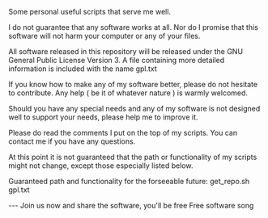 Some personal useful scripts that serve me well. 

I do not guarantee that any software works at all. Nor do I promise 
that this software will not harm your computer or any of your files.

All software released in this repository will be released under the
GNU General Public License Version 3. A file containing more detailed information
is included with the name gpl.txt 

If you know how to make any of my software better, please do not hesitate to contribute.
Any help ( be it of whatever nature ) is warmly welcomed.

Should you have any special needs and any of my software is not designed 
well to support your needs, please help me to improve it.

Please do read the comments I put on the top of my scripts. You can contact me
if you have any questions.

At this point it is not guaranteed that the path or functionality of my scripts
might not change, except those especially listed below.

Guaranteed path and functionality for the forseeable future:
get_repo.sh
gpl.txt

--- Join us now and share the software, you'll be free
Free software song
